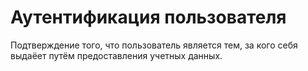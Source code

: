 # Аутентификация пользователя
Подтверждение того, что пользователь является тем, за кого себя выдаёет путём предоставления учетных данных.